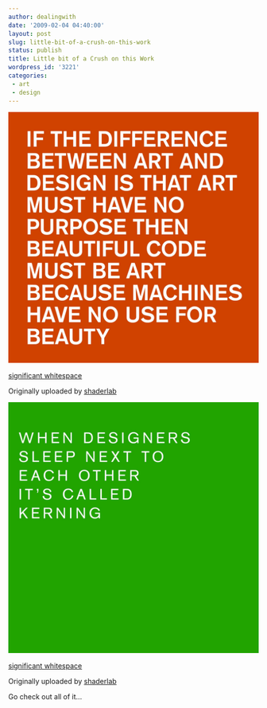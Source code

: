 ```yaml
---
author: dealingwith
date: '2009-02-04 04:40:00'
layout: post
slug: little-bit-of-a-crush-on-this-work
status: publish
title: Little bit of a Crush on this Work
wordpress_id: '3221'
categories:
 - art
 - design
---
```


![](/assets/2009/02/2316153679_76c7427a45_h.jpeg)

[significant whitespace][3]

Originally uploaded by [shaderlab][4]

![](/assets/2009/02/2412265287_4025cac556_h.jpeg)

[significant whitespace][7]

Originally uploaded by [shaderlab][4]

Go check out all of it...

   [3]: http://www.flickr.com/photos/shaderlab/2316153679/

   [4]: http://www.flickr.com/people/shaderlab/

   [7]: http://www.flickr.com/photos/shaderlab/2412265287/

   


